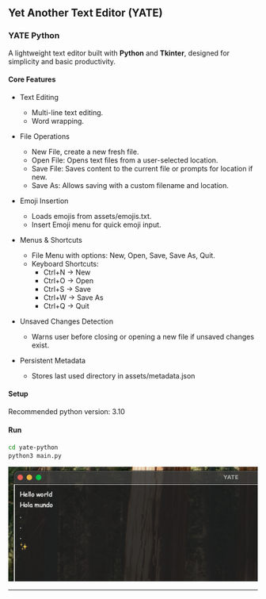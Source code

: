 ## Yet Another Text Editor (YATE)

### YATE Python

A lightweight text editor built with **Python** and **Tkinter**, designed for simplicity and basic productivity.

#### Core Features

- Text Editing
    - Multi-line text editing.
    - Word wrapping.

- File Operations
    - New File, create a new fresh file.
    - Open File: Opens text files from a user-selected location.
    - Save File: Saves content to the current file or prompts for location if new.
    - Save As: Allows saving with a custom filename and location.

- Emoji Insertion
    - Loads emojis from assets/emojis.txt.
    - Insert Emoji menu for quick emoji input.

- Menus & Shortcuts
    - File Menu with options: New, Open, Save, Save As, Quit.
    - Keyboard Shortcuts:
        - Ctrl+N → New
        - Ctrl+O → Open
        - Ctrl+S → Save
        - Ctrl+W → Save As
        - Ctrl+Q → Quit

- Unsaved Changes Detection
    - Warns user before closing or opening a new file if unsaved changes exist.

- Persistent Metadata
    - Stores last used directory in assets/metadata.json

#### Setup
Recommended python version: 3.10

#### Run

```bash
cd yate-python
python3 main.py
```


![](yate-python/yate-floating.png)

-------